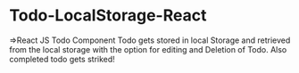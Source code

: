 # Todo-LocalStorage-React

=>React JS Todo Component 
Todo gets stored in local Storage and retrieved from the local storage with the option for editing and Deletion of Todo.
Also completed todo gets striked!



